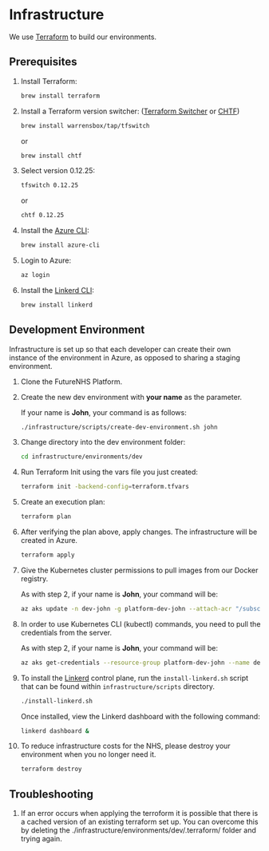 # Infrastructure

We use [Terraform](https://www.terraform.io/) to build our environments.

## Prerequisites

1. Install Terraform:

   ```bash
   brew install terraform
   ```

1. Install a Terraform version switcher:
   ([Terraform Switcher](https://github.com/warrensbox/terraform-switcher)
   or [CHTF](https://github.com/Yleisradio/homebrew-terraforms))

   ```bash
   brew install warrensbox/tap/tfswitch
   ```

   or

   ```bash
   brew install chtf
   ```

1. Select version 0.12.25:

   ```bash
   tfswitch 0.12.25
   ```

   or

   ```bash
   chtf 0.12.25
   ```

1. Install the [Azure CLI](https://docs.microsoft.com/en-us/cli/azure/install-azure-cli?view=azure-cli-latest):

   ```bash
   brew install azure-cli
   ```

1. Login to Azure:

   ```bash
   az login
   ```

1. Install the [Linkerd CLI](https://linkerd.io/2/getting-started/):

   ```bash
   brew install linkerd
   ```

## Development Environment

Infrastructure is set up so that each developer can create their own instance of the environment in Azure,
as opposed to sharing a staging environment.

1. Clone the FutureNHS Platform.

1. Create the new dev environment with **your name** as the parameter.

   If your name is **John**, your command is as follows:

   ```bash
   ./infrastructure/scripts/create-dev-environment.sh john
   ```

1. Change directory into the dev environment folder:

   ```bash
   cd infrastructure/environments/dev
   ```

1. Run Terraform Init using the vars file you just created:

   ```bash
   terraform init -backend-config=terraform.tfvars
   ```

1. Create an execution plan:

   ```bash
   terraform plan
   ```

1. After verifying the plan above, apply changes. The infrastructure will be created in Azure.

   ```bash
   terraform apply
   ```

1. Give the Kubernetes cluster permissions to pull images from our Docker registry.

   As with step 2, if your name is **John**, your command will be:

   ```bash
   az aks update -n dev-john -g platform-dev-john --attach-acr "/subscriptions/75173371-c161-447a-9731-f042213a19da/resourceGroups/platform-production/providers/Microsoft.ContainerRegistry/registries/fnhsproduction"
   ```

1. In order to use Kubernetes CLI (kubectl) commands, you need to pull the credentials from the server.

   As with step 2, if your name is **John**, your command will be:

   ```bash
   az aks get-credentials --resource-group platform-dev-john --name dev-john
   ```

1. To install the [Linkerd](https://linkerd.io/) control plane, run the `install-linkerd.sh` script that can be found within `infrastructure/scripts` directory.

   ```bash
   ./install-linkerd.sh
   ```

   Once installed, view the Linkerd dashboard with the following command:

   ```bash
   linkerd dashboard &
   ```

1. To reduce infrastructure costs for the NHS, please destroy your environment when you no longer need it.

   ```bash
   terraform destroy
   ```

## Troubleshooting

1. If an error occurs when applying the terroform it is possible that there is a cached version of an existing terraform set up. You can overcome this by deleting the ./infrastructure/environments/dev/.terraform/ folder and trying again.
